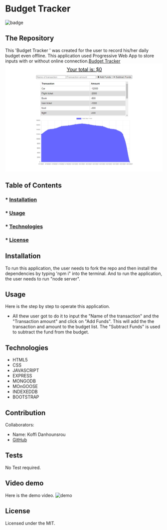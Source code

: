 

  # Budget Tracker
  ![badge](https://img.shields.io/badge/License-MIT-brightgreen)
 ## The Repository
 This 'Budget Tracker ' was created for the user to record his/her daily budget even offline. This application used Progressive Web App to store inputs with or without online connection.[Budget Tracker](https://agile-eyrie-26190.herokuapp.com/)
 ![budget Tracker](https://github.com/Koffidanh/budgettracker/blob/main/images/budgettracker.png)

   ## Table of Contents
   ### * [Installation](#installation)
   ### * [Usage](#usage)
   ### * [Technologies](#Technologies)
   ### * [License](#license)
 
 ## Installation
 To run this application, the user needs to fork the repo and then install the dependencies by typing 'npm i" into the terminal. And to run the application, the user needs to run "node server".
 ## Usage
 Here is the step by step to operate this application.

 * All thew user got to do it to input the "Name of the transaction" and the "Transaction amount" and click on "Add Funds". This will add the the transaction and amount to the budget list. The "Subtract Funds" is used to subtract the fund from the budget.
 
## Technologies
* HTML5
* CSS
* JAVASCRIPT
* EXPRESS
* MONGODB
* MOnGOOSE
* INDEXEDDB
* BOOTSTRAP
 ## Contribution
 Collaborators: 
 * Name: Koffi Danhounsrou
 * [GitHub](https://github.com/Koffidanh)

 ## Tests
  No Test required. 
## Video demo
Here is the demo video.
![demo](https://github.com/Koffidanh/budgettracker/blob/main/images/demo.gif)
 ## License
 Licensed under the MIT.
  

